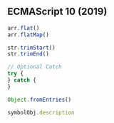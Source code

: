 ECMAScript 10 (2019)
-

````js
arr.flat()
arr.flatMap()

str.trimStart()
str.trimEnd()

// Optional Catch
try {
} catch {
}

Object.fromEntries()

symbolObj.description
````
